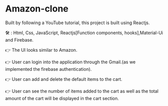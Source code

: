 # Amazon-clone 

Built by following a YouTube tutorial, this project is built using Reactjs.

🛠 : Html, Css, JavaScript, Reactjs[Function components, hooks],Material-Ui and Firebase.

👉 The UI looks similar to Amazon.

👉 User can login into the application through the Gmail.(as we implemented the firebase authentication).

👉 User can add and delete the default items to the cart.

👉 User can see the number of items added to the cart as well as the total amount of the cart will be 
displayed in the cart section.

